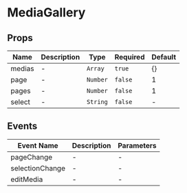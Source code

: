 # MediaGallery

## Props

<!-- @vuese:MediaGallery:props:start -->
|Name|Description|Type|Required|Default|
|---|---|---|---|---|
|medias|-|`Array`|`true`|{}|
|page|-|`Number`|`false`|1|
|pages|-|`Number`|`false`|1|
|select|-|`String`|`false`|-|

<!-- @vuese:MediaGallery:props:end -->


## Events

<!-- @vuese:MediaGallery:events:start -->
|Event Name|Description|Parameters|
|---|---|---|
|pageChange|-|-|
|selectionChange|-|-|
|editMedia|-|-|

<!-- @vuese:MediaGallery:events:end -->


